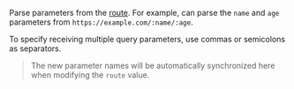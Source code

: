 Parse parameters from the [route](https://docs.nestjs.com/controllers#route-parameters). For example, can parse the `name`
and `age` parameters from `https://example.com/:name/:age`.

To specify receiving multiple query parameters, use commas or semicolons as separators.

> The new parameter names will be automatically synchronized here when modifying the `route` value.
